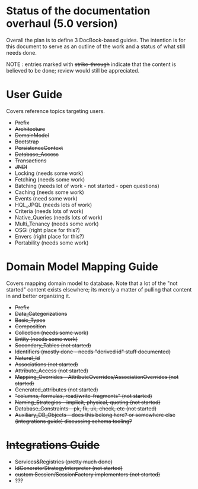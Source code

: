 Status of the documentation overhaul (5.0 version)
==================================================

Overall the plan is to define 3 DocBook-based guides.  The intention is for this document to serve
as an outline of the work and a status of what still needs done.

NOTE : entries marked with <strike>strike-through</strike> indicate that the content is believed to be done; review 
would still be appreciated.


User Guide
==========

Covers reference topics targeting users.

* <strike>Prefix</strike>
* <strike>Architecture</strike>
* <strike>DomainModel</strike>
* <strike>Bootstrap</strike>
* <strike>PersistenceContext</strike>
* <strike>Database_Access</strike>
* <strike>Transactions</strike>
* <strike>JNDI</strike>
* Locking (needs some work)
* Fetching (needs some work)
* Batching (needs lot of work - not started - open questions)
* Caching (needs some work)
* Events (need some work)
* HQL_JPQL (needs lots of work)
* Criteria (needs lots of work)
* Native_Queries (needs lots of work)
* Multi_Tenancy (needs some work)
* OSGi (right place for this?)
* Envers (right place for this?)
* Portability (needs some work)


Domain Model Mapping Guide
===========================

Covers mapping domain model to database.  Note that a lot of the "not started" content exists elsewhere; its merely a 
matter of pulling that content in and better organizing it.
   

* <strike>Prefix</strike>
* <strike>Data_Categorizations</strike>
* <strike>Basic_Types</strike>
* <strike>Composition</strike>
* <strike>Collection (needs some work)
* Entity (needs some work)
* Secondary_Tables (not started)
* Identifiers (mostly done - needs "derived id" stuff documented)
* <strike>Natural_Id</strike>
* Associations (not started)
* Attribute_Access (not started)
* Mapping_Overrides - AttributeOverrides/AssociationOverrides (not started)
* Generated_attributes (not started)
* "columns, formulas, read/write-fragments" (not started)
* Naming_Strategies - implicit, physical, quoting (not started)
* Database_Constraints - pk, fk, uk, check, etc (not started)
* Auxiliary_DB_Objects - does this belong here?  or somewhere else (integrations guide) discussing schema tooling?


Integrations Guide
===================

* Services&Registries (pretty much done)
* IdGeneratorStrategyInterpreter (not started)
* custom Session/SessionFactory implementors (not started)
* ???